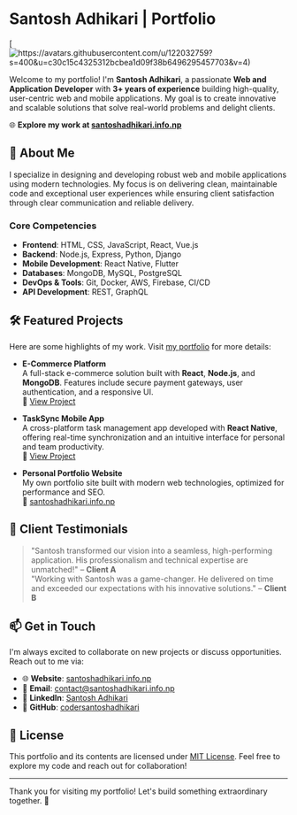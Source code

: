 # Santosh Adhikari | Portfolio

[![https://avatars.githubusercontent.com/u/122032759?s=400&u=c30c15c4325312bcbea1d09f38b6496295457703&v=4)](https://avatars.githubusercontent.com/u/122032759?s=400&u=c30c15c4325312bcbea1d09f38b6496295457703&v=4)

Welcome to my portfolio! I'm **Santosh Adhikari**, a passionate **Web and Application Developer** with **3+ years of experience** building high-quality, user-centric web and mobile applications. My goal is to create innovative and scalable solutions that solve real-world problems and delight clients.

🌐 **Explore my work at [santoshadhikari.info.np](https://santoshadhikari.info.np)**

## 🚀 About Me

I specialize in designing and developing robust web and mobile applications using modern technologies. My focus is on delivering clean, maintainable code and exceptional user experiences while ensuring client satisfaction through clear communication and reliable delivery.

### Core Competencies
- **Frontend**: HTML, CSS, JavaScript, React, Vue.js
- **Backend**: Node.js, Express, Python, Django
- **Mobile Development**: React Native, Flutter
- **Databases**: MongoDB, MySQL, PostgreSQL
- **DevOps & Tools**: Git, Docker, AWS, Firebase, CI/CD
- **API Development**: REST, GraphQL

## 🛠️ Featured Projects

Here are some highlights of my work. Visit [my portfolio](https://santoshadhikari.info.np) for more details:

- **E-Commerce Platform**  
  A full-stack e-commerce solution built with **React**, **Node.js**, and **MongoDB**. Features include secure payment gateways, user authentication, and a responsive UI.  
  🔗 [View Project](https://santoshadhikari.info.np/projects/ecommerce)

- **TaskSync Mobile App**  
  A cross-platform task management app developed with **React Native**, offering real-time synchronization and an intuitive interface for personal and team productivity.  
  🔗 [View Project](https://santoshadhikari.info.np/projects/tasksync)

- **Personal Portfolio Website**  
  My own portfolio site built with modern web technologies, optimized for performance and SEO.  
  🔗 [santoshadhikari.info.np](https://santoshadhikari.info.np)

## 💬 Client Testimonials

> "Santosh transformed our vision into a seamless, high-performing application. His professionalism and technical expertise are unmatched!" – **Client A**  
> "Working with Santosh was a game-changer. He delivered on time and exceeded our expectations with his innovative solutions." – **Client B**

## 📫 Get in Touch

I'm always excited to collaborate on new projects or discuss opportunities. Reach out to me via:

- 🌐 **Website**: [santoshadhikari.info.np](https://santoshadhikari.info.np)  
- 📧 **Email**: [contact@santoshadhikari.info.np](mailto:contact@santoshadhikari.info.np)  
- 💼 **LinkedIn**: [Santosh Adhikari](https://linkedin.com/in/codersantoshadhikari)  
- 🐙 **GitHub**: [codersantoshadhikari](https://github.com/codersantoshadhikari)

## 📝 License

This portfolio and its contents are licensed under [MIT License](LICENSE). Feel free to explore my code and reach out for collaboration!

---

Thank you for visiting my portfolio! Let's build something extraordinary together. 🚀
